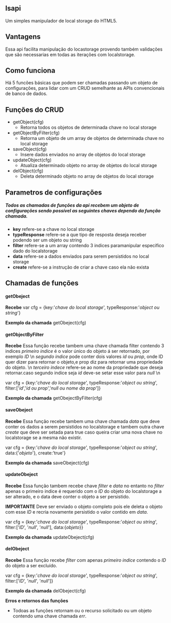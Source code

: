 ## lsapi
Um simples manipulador de local storage do HTML5.

## Vantagens
Essa api facilita manipulação do locastorage provendo também validações que são necessarias em todas as iterações com localstorage.

## Como funciona
Há 5 funcões básicas que podem ser chamadas passando um objeto de configurações,
para lidar com um CRUD semelhante as APIs convencionais de banco de dados.

## Funções do CRUD
* getObject(cfg)
  - Retorna todos os objetos de determinada chave no local storage
* getObjectByFilter(cfg)
  - Retorna um objeto de um array de objetos de determinada chave no local storage
* saveObject(cfg)
  - Insere dados enviados no array de objetos do local storage
* updateObject(cfg)
  - Atualiza determinado objeto no array de objetos do local storage
* delObject(cfg)
  - Deleta determinado objeto no array de objetos do local storage

## Parametros de configurações
##### Todos as chamadas de funções da api recebem um objeto de configurações sendo possível as seguintes chaves dependo da função chamada.

- **key** refere-se a chave no local storage
- **typeResponse** refere-se a que tipo de resposta deseja receber podendo ser um objeto ou string
- **filter** refere-se a um array contendo 3 indices paramanipular especifico dado do localstorage
- **data** refere-se a dados enviados para serem persistidos no local storage
- **create** refere-se a instrução de criar a chave caso ela não exista

## Chamadas de funções

#### getObeject
**Recebe**
  var cfg = {key:'*chave do local storage*', typeResponse:'*object ou string*'}

**Exemplo da chamada**
  getObeject(cfg)

#### getObjectByFilter
**Recebe**
  Essa função recebe tambem uma chave chamada filter contendo 3 indices
  *primeiro indice* é o valor único do objeto á ser retornado, por exemplo *ID* \n
  *segundo indice* pode conter dois valores *id* ou *prop*, onde ID quer dizer para retornar o objeto,e prop diz para retornar uma propriedade do objeto. \n
  *terceiro indece* refere-se ao nome da propriedade que deseja retornar.caso segundo indice seja *id* deve-se setar esse valor para *null* \n

  var cfg = {key:'*chave do local storage*', typeResponse:'*object ou string*', filter:['*id*','*id ou prop*','*null ou nome da prop*']}

**Exemplo da chamada**
  getObejectByFilter(cfg)

#### saveObeject
**Recebe**
  Essa função recebe tambem uma chave chamada *data* que deve conter os dados a serem persistidos no localstorage e tambem outra chave *create* que deve ser setada para true caso queira criar uma nova chave no localstorage se a mesma não existir.

  var cfg = {key:'*chave do local storage*', typeResponse:'*object ou string*', data:{'*objeto*'}, create:'true'}

**Exemplo da chamada**
  saveObeject(cfg)

#### updateObeject
**Recebe**
  Essa função tambem recebe chave *filter* e *data* no entanto no *filter* apenas o primeiro indice é requerido com o *ID* do objeto do localstorage a ser alterado, e o data deve conter o objeto a ser persistido.

  **IMPORTANTE** Deve ser enviado o objeto completo pois ele deleta o objeto com esse *ID* e recria novamente persistido o valor contido em *data*.

  var cfg = {key:'*chave do local storage*', typeResponse:'*object ou string*', filter:['*ID*', '*null*', '*null*'], data:{*objeto*}}

**Exemplo da chamada**
  updateObeject(cfg)

#### delObeject
**Recebe**
  Essa função recebe *filter* com apenas *primeiro indice* contendo o *ID* do objeto a ser excluído.

  var cfg = {key:'*chave do local storage*', typeResponse:'*object ou string*', filter:['*ID*', '*null*', '*null*']}

**Exemplo da chamada**
  delObeject(cfg)

**Erros e retornos das funções**
 - Todoas as funções retornam ou o recurso solicitado ou um objeto contendo uma chave chamada *err*.
